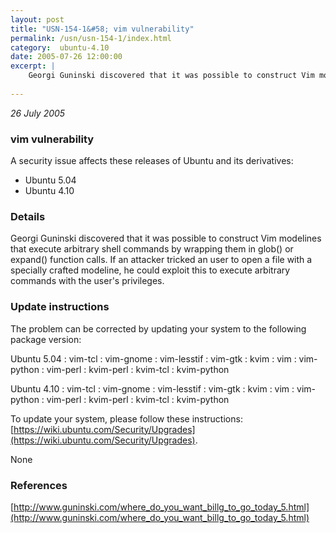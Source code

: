 ```yaml
---
layout: post
title: "USN-154-1&#58; vim vulnerability"
permalink: /usn/usn-154-1/index.html
category:  ubuntu-4.10
date: 2005-07-26 12:00:00
excerpt: |
    Georgi Guninski discovered that it was possible to construct Vim modelines that execute arbitrary shell commands by wrapping them in glob() or expand() function calls. If an attacker tricked an user to open a file with a specially crafted modeline, he could exploit this to execute arbitrary commands with the user&#39;s privileges.
    
--- 
```

 
 

*26 July 2005*

### vim vulnerability

A security issue affects these releases of Ubuntu and its derivatives:

* Ubuntu 5.04
* Ubuntu 4.10

### Details

Georgi Guninski discovered that it was possible to construct Vim modelines that execute arbitrary shell commands by wrapping them in glob() or expand() function calls. If an attacker tricked an user to open a file with a specially crafted modeline, he could exploit this to execute arbitrary commands with the user&#39;s privileges.

### Update instructions

The problem can be corrected by updating your system to the following package version:

Ubuntu 5.04
 : vim-tcl 
 : vim-gnome 
 : vim-lesstif 
 : vim-gtk 
 : kvim 
 : vim 
 : vim-python 
 : vim-perl 
 : kvim-perl 
 : kvim-tcl 
 : kvim-python 

Ubuntu 4.10
 : vim-tcl 
 : vim-gnome 
 : vim-lesstif 
 : vim-gtk 
 : kvim 
 : vim 
 : vim-python 
 : vim-perl 
 : kvim-perl 
 : kvim-tcl 
 : kvim-python 

To update your system, please follow these instructions: [https://wiki.ubuntu.com/Security/Upgrades](https://wiki.ubuntu.com/Security/Upgrades).

None

### References

 
 [http://www.guninski.com/where_do_you_want_billg_to_go_today_5.html](http://www.guninski.com/where_do_you_want_billg_to_go_today_5.html)
 

